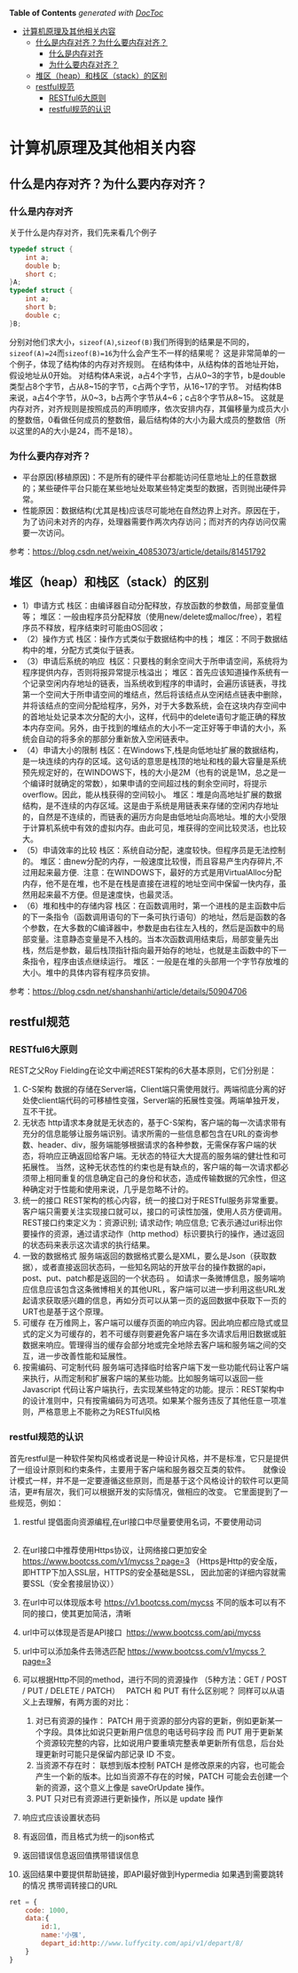 <!-- START doctoc generated TOC please keep comment here to allow auto update -->
<!-- DON'T EDIT THIS SECTION, INSTEAD RE-RUN doctoc TO UPDATE -->
**Table of Contents**  *generated with [DocToc](https://github.com/thlorenz/doctoc)*

- [计算机原理及其他相关内容](#%E8%AE%A1%E7%AE%97%E6%9C%BA%E5%8E%9F%E7%90%86%E5%8F%8A%E5%85%B6%E4%BB%96%E7%9B%B8%E5%85%B3%E5%86%85%E5%AE%B9)
  - [什么是内存对齐？为什么要内存对齐？](#%E4%BB%80%E4%B9%88%E6%98%AF%E5%86%85%E5%AD%98%E5%AF%B9%E9%BD%90%E4%B8%BA%E4%BB%80%E4%B9%88%E8%A6%81%E5%86%85%E5%AD%98%E5%AF%B9%E9%BD%90)
    - [什么是内存对齐](#%E4%BB%80%E4%B9%88%E6%98%AF%E5%86%85%E5%AD%98%E5%AF%B9%E9%BD%90)
    - [为什么要内存对齐？](#%E4%B8%BA%E4%BB%80%E4%B9%88%E8%A6%81%E5%86%85%E5%AD%98%E5%AF%B9%E9%BD%90)
  - [堆区（heap）和栈区（stack）的区别](#%E5%A0%86%E5%8C%BAheap%E5%92%8C%E6%A0%88%E5%8C%BAstack%E7%9A%84%E5%8C%BA%E5%88%AB)
  - [restful规范](#restful%E8%A7%84%E8%8C%83)
    - [RESTful6大原则](#restful6%E5%A4%A7%E5%8E%9F%E5%88%99)
    - [restful规范的认识](#restful%E8%A7%84%E8%8C%83%E7%9A%84%E8%AE%A4%E8%AF%86)

<!-- END doctoc generated TOC please keep comment here to allow auto update -->

# 计算机原理及其他相关内容

## 什么是内存对齐？为什么要内存对齐？
### 什么是内存对齐 
关于什么是内存对齐，我们先来看几个例子
```cpp
typedef struct {
    int a;
    double b;
    short c;
}A;
typedef struct {
    int a;
    short b;
    double c;
}B;
```
分别对他们求大小，`sizeof(A)`,`sizeof(B)`我们所得到的结果是不同的， 
`sizeof(A)=24`而`sizeof(B)=16`为什么会产生不一样的结果呢？ 
这是非常简单的一个例子，体现了结构体的内存对齐规则。 
在结构体中，从结构体的首地址开始，假设地址从0开始。 
对结构体A来说，a占4个字节，占从0\~3的字节，b是double类型占8个字节，占从8\~15的字节，c占两个字节，从16\~17的字节。 
对结构体B来说，a占4个字节，从0\~3，b占两个字节从4\~6；c占8个字节从8\~15。 
这就是内存对齐，对齐规则是按照成员的声明顺序，依次安排内存，其偏移量为成员大小的整数倍，0看做任何成员的整数倍，最后结构体的大小为最大成员的整数倍（所以这里的A的大小是24，而不是18）。
### 为什么要内存对齐？ 
- 平台原因(移植原因)：不是所有的硬件平台都能访问任意地址上的任意数据的；某些硬件平台只能在某些地址处取某些特定类型的数据，否则抛出硬件异常。 
- 性能原因：数据结构(尤其是栈)应该尽可能地在自然边界上对齐。原因在于，为了访问未对齐的内存，处理器需要作两次内存访问；而对齐的内存访问仅需要一次访问。

参考：https://blog.csdn.net/weixin_40853073/article/details/81451792

## 堆区（heap）和栈区（stack）的区别

- 1）申请方式
栈区：由编译器自动分配释放，存放函数的参数值，局部变量值等；
堆区：一般由程序员分配释放（使用new/delete或malloc/free），若程序员不释放，程序结束时可能由OS回收；
- （2）操作方式
栈区：操作方式类似于数据结构中的栈；
堆区：不同于数据结构中的堆，分配方式类似于链表。
- （3）申请后系统的响应 
栈区：只要栈的剩余空间大于所申请空间，系统将为程序提供内存，否则将报异常提示栈溢出；
堆区：首先应该知道操作系统有一个记录空闲内存地址的链表，当系统收到程序的申请时，会遍历该链表，寻找第一个空间大于所申请空间的堆结点，然后将该结点从空闲结点链表中删除，并将该结点的空间分配给程序，另外，对于大多数系统，会在这块内存空间中的首地址处记录本次分配的大小，这样，代码中的delete语句才能正确的释放本内存空间。另外，由于找到的堆结点的大小不一定正好等于申请的大小，系统会自动的将多余的那部分重新放入空闲链表中。 
- （4）申请大小的限制
栈区：在Windows下,栈是向低地址扩展的数据结构，是一块连续的内存的区域。这句话的意思是栈顶的地址和栈的最大容量是系统预先规定好的，在WINDOWS下，栈的大小是2M（也有的说是1M，总之是一个编译时就确定的常数），如果申请的空间超过栈的剩余空间时，将提示overflow。因此，能从栈获得的空间较小。
堆区：堆是向高地址扩展的数据结构，是不连续的内存区域。这是由于系统是用链表来存储的空闲内存地址的，自然是不连续的，而链表的遍历方向是由低地址向高地址。堆的大小受限于计算机系统中有效的虚拟内存。由此可见，堆获得的空间比较灵活，也比较大。
 
- （5）申请效率的比较
栈区：系统自动分配，速度较快。但程序员是无法控制的。
堆区：由new分配的内存，一般速度比较慢，而且容易产生内存碎片,不过用起来最方便. 
注意：在WINDOWS下，最好的方式是用VirtualAlloc分配内存，他不是在堆，也不是在栈是直接在进程的地址空间中保留一快内存，虽然用起来最不方便。但是速度快，也最灵活。
 
- （6）堆和栈中的存储内容
栈区：在函数调用时，第一个进栈的是主函数中后的下一条指令（函数调用语句的下一条可执行语句）的地址，然后是函数的各个参数，在大多数的C编译器中，参数是由右往左入栈的，然后是函数中的局部变量。注意静态变量是不入栈的。当本次函数调用结束后，局部变量先出栈，然后是参数，最后栈顶指针指向最开始存的地址，也就是主函数中的下一条指令，程序由该点继续运行。
堆区：一般是在堆的头部用一个字节存放堆的大小。堆中的具体内容有程序员安排。

参考：https://blog.csdn.net/shanshanhi/article/details/50904706

## restful规范
### RESTful6大原则
REST之父Roy Fielding在论文中阐述REST架构的6大基本原则，它们分别是：
1. C-S架构
数据的存储在Server端，Client端只需使用就行。两端彻底分离的好处使client端代码的可移植性变强，Server端的拓展性变强。两端单独开发，互不干扰。
2. 无状态
http请求本身就是无状态的，基于C-S架构，客户端的每一次请求带有充分的信息能够让服务端识别。请求所需的一些信息都包含在URL的查询参数、header、div，服务端能够根据请求的各种参数，无需保存客户端的状态，将响应正确返回给客户端。无状态的特征大大提高的服务端的健壮性和可拓展性。
当然，这种无状态性的约束也是有缺点的，客户端的每一次请求都必须带上相同重复的信息确定自己的身份和状态，造成传输数据的冗余性，但这种确定对于性能和使用来说，几乎是忽略不计的。
3. 统一的接口
REST架构的核心内容，统一的接口对于RESTful服务非常重要。客户端只需要关注实现接口就可以，接口的可读性加强，使用人员方便调用。
REST接口约束定义为：资源识别; 请求动作; 响应信息; 它表示通过uri标出你要操作的资源，通过请求动作（http method）标识要执行的操作，通过返回的状态码来表示这次请求的执行结果。
4. 一致的数据格式
服务端返回的数据格式要么是XML，要么是Json（获取数据），或者直接返回状态码，一些知名网站的开放平台的操作数据的api，post、put、patch都是返回的一个状态码 。
如请求一条微博信息，服务端响应信息应该包含这条微博相关的其他URL，客户端可以进一步利用这些URL发起请求获取感兴趣的信息，再如分页可以从第一页的返回数据中获取下一页的URT也是基于这个原理。
5. 可缓存
在万维网上，客户端可以缓存页面的响应内容。因此响应都应隐式或显式的定义为可缓存的，若不可缓存则要避免客户端在多次请求后用旧数据或脏数据来响应。管理得当的缓存会部分地或完全地除去客户端和服务端之间的交互，进一步改善性能和延展性。
6. 按需编码、可定制代码
服务端可选择临时给客户端下发一些功能代码让客户端来执行，从而定制和扩展客户端的某些功能。比如服务端可以返回一些 Javascript 代码让客户端执行，去实现某些特定的功能。提示：REST架构中的设计准则中，只有按需编码为可选项。如果某个服务违反了其他任意一项准则，严格意思上不能称之为RESTful风格

### restful规范的认识

首先restful是一种软件架构风格或者说是一种设计风格，并不是标准，它只是提供了一组设计原则和约束条件，主要用于客户端和服务器交互类的软件。     
就像设计模式一样，并不是一定要遵循这些原则，而是基于这个风格设计的软件可以更简洁，更#有层次，我们可以根据开发的实际情况，做相应的改变。
它里面提到了一些规范，例如：
1. restful 提倡面向资源编程,在url接口中尽量要使用名词，不要使用动词             
2. 在url接口中推荐使用Https协议，让网络接口更加安全
https://www.bootcss.com/v1/mycss？page=3
（Https是Http的安全版，即HTTP下加入SSL层，HTTPS的安全基础是SSL，
因此加密的详细内容就需要SSL（安全套接层协议））                          
3. 在url中可以体现版本号
https://v1.bootcss.com/mycss
不同的版本可以有不同的接口，使其更加简洁，清晰             
4. url中可以体现是否是API接口 
https://www.bootcss.com/api/mycss            
5. url中可以添加条件去筛选匹配
https://www.bootcss.com/v1/mycss？page=3             
6. 可以根据Http不同的method，进行不同的资源操作
（5种方法：GET / POST / PUT / DELETE / PATCH）   
PATCH 和 PUT 有什么区别呢？
同样可以从语义上去理解，有两方面的对比：
    1. 对已有资源的操作：
    PATCH 用于资源的部分内容的更新，例如更新某一个字段。具体比如说只更新用户信息的电话号码字段
    而 PUT 用于更新某个资源较完整的内容，比如说用户要重填完整表单更新所有信息，后台处理更新时可能只是保留内部记录 ID 不变。
    2. 当资源不存在时：
    联想到版本控制 PATCH 是修改原来的内容，也可能会产生一个新的版本。比如当资源不存在的时候，PATCH 可能会去创建一个新的资源，这个意义上像是 saveOrUpdate 操作。
    3. PUT 只对已有资源进行更新操作，所以是 update 操作

7. 响应式应该设置状态码
8. 有返回值，而且格式为统一的json格式             
9. 返回错误信息返回值携带错误信息             
10. 返回结果中要提供帮助链接，即API最好做到Hypermedia
如果遇到需要跳转的情况 携带调转接口的URL
```js
ret = {
    code: 1000,
    data:{
        id:1,
        name:'小强',
        depart_id:http://www.luffycity.com/api/v1/depart/8/
    }
}
```
